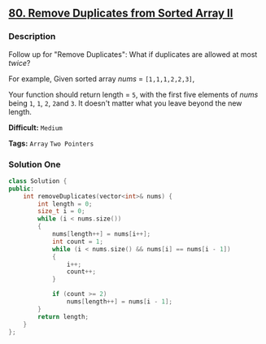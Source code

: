## [80. Remove Duplicates from Sorted Array II](https://leetcode.com/problems/remove-duplicates-from-sorted-array-ii/description/)

### Description

Follow up for "Remove Duplicates":
What if duplicates are allowed at most *twice*?

For example,
Given sorted array *nums* = `[1,1,1,2,2,3]`,

Your function should return length = `5`, with the first five elements of *nums* being `1`, `1`, `2`, `2`and `3`. It doesn't matter what you leave beyond the new length.



**Difficult:** `Medium`

**Tags:** `Array` `Two Pointers`



### Solution One

```c++
class Solution {
public:
    int removeDuplicates(vector<int>& nums) {
        int length = 0;
        size_t i = 0;
        while (i < nums.size())
        {
            nums[length++] = nums[i++];
            int count = 1;
            while (i < nums.size() && nums[i] == nums[i - 1])
            {
                i++;
                count++;
            }

            if (count >= 2)
                nums[length++] = nums[i - 1];
        }
        return length;
    }
};
```



